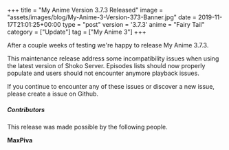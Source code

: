+++
title = "My Anime Version 3.7.3 Released"
image = "assets/images/blog/My-Anime-3-Version-373-Banner.jpg"
date = 2019-11-17T21:01:25+00:00
type = "post"
version = '3.7.3'
anime = "Fairy Tail"
category = ["Update"]
tag = ["My Anime 3"]
+++

After a couple weeks of testing we're happy to release My Anime 3.7.3.

This maintenance release address some incompatibility issues when using the latest version of Shoko Server. Episodes lists should now properly populate and users should not encounter anymore playback issues.

If you continue to encounter any of these issues or discover a new issue, please create a issue on Github.

##### Contributors

This release was made possible by the following people.

**MaxPiva**